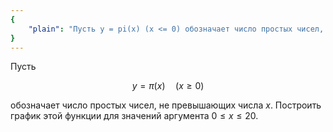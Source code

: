 ```yaml
---
{
    "plain": "Пусть y = pi(x) (x <= 0) обозначает число простых чисел, не превышающих числа x. Построить график этой функции для значений аргумента 0 <= x <= 20."
}
---
```


Пусть

$$ y = \pi(x) \quad (x\geqslant 0) $$

обозначает число простых чисел, не превышающих числа $x$. Построить график этой функции для значений аргумента $0\leqslant x \leqslant 20$.